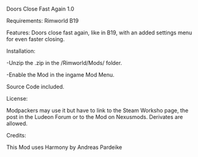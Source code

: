 Doors Close Fast Again 1.0

Requirements: Rimworld B19

Features: Doors close fast again, like in B19, with an added settings menu for even faster closing.

Installation:

-Unzip the .zip in the /Rimworld/Mods/ folder.

-Enable the Mod in the ingame Mod Menu.

Source Code included.

License:

Modpackers may use it but have to link to the Steam Worksho page, the post in the Ludeon Forum or to the Mod on Nexusmods. Derivates are allowed.

Credits:

This Mod uses Harmony by Andreas Pardeike